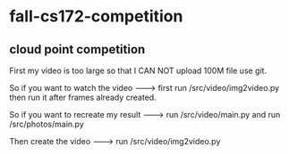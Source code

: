 # fall-cs172-competition
## cloud point competition

First my video is too large so that I CAN NOT upload 100M file use git.

So if you want to watch the video ---> first run /src/video/img2video.py then run it after frames already created.

So if you want to recreate my result ---> run /src/video/main.py  and run /src/photos/main.py

Then create the video ---> run /src/video/img2video.py 

